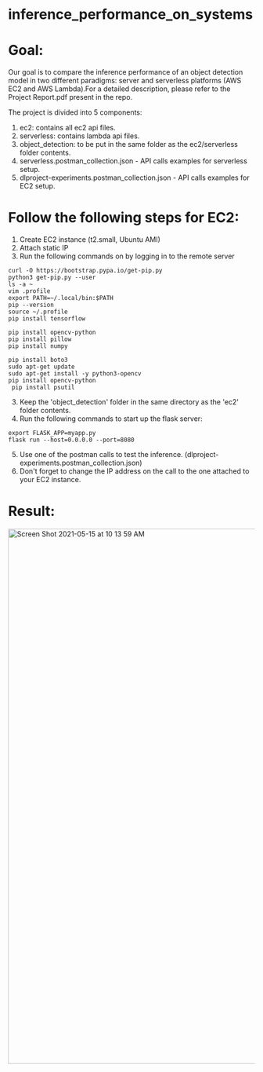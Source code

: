 # inference_performance_on_systems

# Goal:  
Our goal is to compare the inference performance of an object detection model in two different paradigms: server and serverless platforms (AWS EC2 and AWS Lambda).For a detailed description, please refer to the Project Report.pdf present in the repo.  

The project is divided into 5 components:  
1) ec2: contains all ec2 api files.  
2) serverless: contains lambda api files.  
3) object_detection: to be put in the same folder as the ec2/serverless folder contents.  
4) serverless.postman_collection.json - API calls examples for serverless setup.  
5) dlproject-experiments.postman_collection.json - API calls examples for EC2 setup.  

 
# Follow the following steps for EC2:
1) Create EC2 instance (t2.small, Ubuntu AMI)
2) Attach static IP
3) Run the following commands on by logging in to the remote server

```
curl -O https://bootstrap.pypa.io/get-pip.py
python3 get-pip.py --user
ls -a ~
vim .profile
export PATH=~/.local/bin:$PATH
pip --version
source ~/.profile
pip install tensorflow

pip install opencv-python
pip install pillow
pip install numpy

pip install boto3
sudo apt-get update
sudo apt-get install -y python3-opencv
pip install opencv-python
 pip install psutil
```
3) Keep the 'object_detection' folder in the same directory as the 'ec2' folder contents.
4) Run the following commands to start up the flask server:
```
export FLASK_APP=myapp.py
flask run --host=0.0.0.0 --port=8080
```
5) Use one of the postman calls to test the inference. (dlproject-experiments.postman_collection.json)
6) Don't forget to change the IP address on the call to the one attached to your EC2 instance.  

# Result:
<img width="1090" alt="Screen Shot 2021-05-15 at 10 13 59 AM" src="https://user-images.githubusercontent.com/5769303/118364516-b8ffde00-b566-11eb-8cd0-18c0aa259ed1.png">

